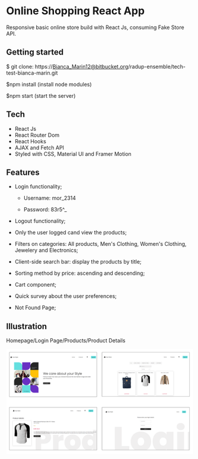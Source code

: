 # Online Shopping React App

Responsive basic online store build with React Js, consuming Fake Store API.

## Getting started

$ git clone: https://Bianca_Marin12@bitbucket.org/radup-ensemble/tech-test-bianca-marin.git

$npm install (install node modules)

$npm start (start the server)

## Tech

- React Js
- React Router Dom
- React Hooks
- AJAX and Fetch API
- Styled with CSS, Material UI and Framer Motion

## Features

- Login functionality;

  - Username: mor_2314

  - Password: 83r5^\_

- Logout functionality;
- Only the user logged cand view the products;
- Filters on categories: All products, Men's Clothing, Women's Clothing, Jewelery and Electronics;
- Client-side search bar: display the products by title;
- Sorting method by price: ascending and descending;
- Cart component;
- Quick survey about the user preferences;
- Not Found Page;

## Illustration

Homepage/Login Page/Products/Product Details

![Illustrate](./src/assets/images/illustrate.png)
